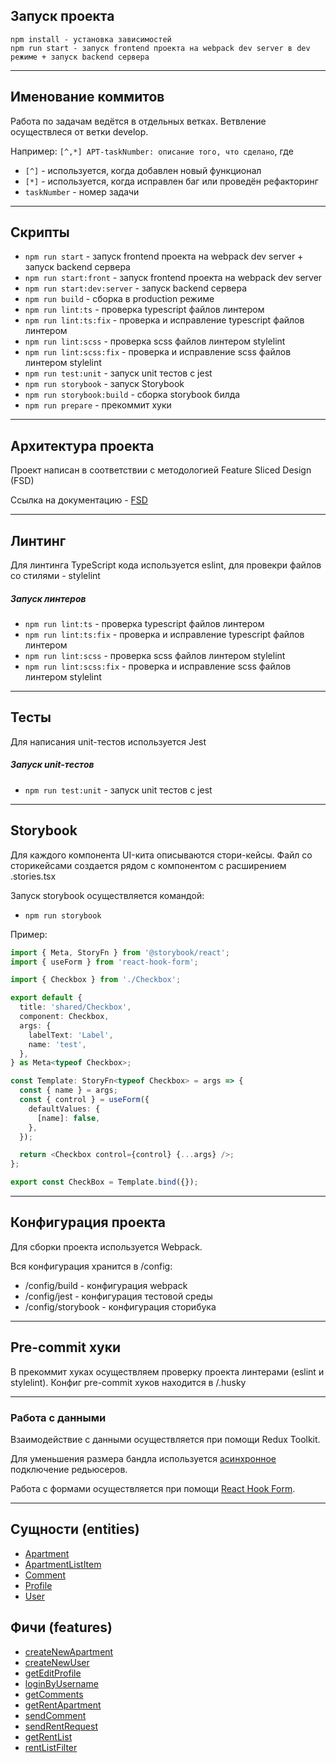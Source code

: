 ## Запуск проекта

```
npm install - установка зависимостей
npm run start - запуск frontend проекта на webpack dev server в dev режиме + запуск backend сервера
```

----

## Именование коммитов

Работа по задачам ведётся в отдельных ветках. Ветвление осуществлеся от ветки develop.

Например: `[^,*] APT-taskNumber: описание того, что сделано`, где

- `[^]` - используется, когда добавлен новый функционал
- `[*]` - используется, когда исправлен баг или проведён рефакторинг
- `taskNumber` - номер задачи

----

## Скрипты

- `npm run start` - запуск frontend проекта на webpack dev server + запуск backend сервера
- `npm run start:front` - запуск frontend проекта на webpack dev server
- `npm run start:dev:server` - запуск backend сервера
- `npm run build` - сборка в production режиме
- `npm run lint:ts` - проверка typescript файлов линтером
- `npm run lint:ts:fix` - проверка и исправление typescript файлов линтером
- `npm run lint:scss` - проверка scss файлов линтером stylelint
- `npm run lint:scss:fix` - проверка и исправление scss файлов линтером stylelint
- `npm run test:unit` - запуск unit тестов с jest
- `npm run storybook` - запуск Storybook
- `npm run storybook:build` - сборка storybook билда
- `npm run prepare` - прекоммит хуки

----

## Архитектура проекта

Проект написан в соответствии с методологией Feature Sliced Design (FSD)

Ссылка на документацию - [FSD](https://feature-sliced.design/docs/get-started/tutorial)

----

## Линтинг

Для линтинга TypeScript кода используется eslint, для провекри файлов со стилями - stylelint

##### Запуск линтеров
- `npm run lint:ts` - проверка typescript файлов линтером
- `npm run lint:ts:fix` - проверка и исправление typescript файлов линтером
- `npm run lint:scss` - проверка scss файлов линтером stylelint
- `npm run lint:scss:fix` - проверка и исправление scss файлов линтером stylelint

----

## Тесты

Для написания unit-тестов используется Jest

##### Запуск unit-тестов
- `npm run test:unit` - запуск unit тестов с jest

----

## Storybook

Для каждого компонента UI-кита описываются стори-кейсы.
Файл со сторикейсами создается рядом с компонентом с расширением .stories.tsx

Запуск storybook осуществляется командой:
- `npm run storybook`

Пример:

```typescript jsx
import { Meta, StoryFn } from '@storybook/react';
import { useForm } from 'react-hook-form';

import { Checkbox } from './Checkbox';

export default {
  title: 'shared/Checkbox',
  component: Checkbox,
  args: {
    labelText: 'Label',
    name: 'test',
  },
} as Meta<typeof Checkbox>;

const Template: StoryFn<typeof Checkbox> = args => {
  const { name } = args;
  const { control } = useForm({
    defaultValues: {
      [name]: false,
    },
  });

  return <Checkbox control={control} {...args} />;
};

export const CheckBox = Template.bind({});
```

----

## Конфигурация проекта

Для сборки проекта используется Webpack.

Вся конфигурация хранится в /config:
- /config/build - конфигурация webpack
- /config/jest - конфигурация тестовой среды
- /config/storybook - конфигурация сторибука

----

## Pre-commit хуки

В прекоммит хуках осуществляем проверку проекта линтерами (eslint и stylelint).
Конфиг pre-commit хуков находится в /.husky

----

### Работа с данными

Взаимодействие с данными осуществляется при помощи Redux Toolkit.

Для уменьшения размера бандла используется [асинхронное](https://redux-toolkit.js.org/api/combineSlices#injectinto) подключение редьюсеров.

Работа с формами осуществляется при помощи [React Hook Form](https://react-hook-form.com/docs).

----

## Сущности (entities)

- [Apartment](/src/entities/Apartment)
- [ApartmentListItem](/src/entities/ApartmentListItem)
- [Comment](/src/entities/Comment)
- [Profile](/src/entities/Profile)
- [User](/src/entities/User)

## Фичи (features)

- [createNewApartment](/src/features/createNewApartment)
- [createNewUser](/src/features/createNewUser)
- [getEditProfile](/src/features/getEditProfile)
- [loginByUsername](/src/features/loginByUsername)
- [getComments](/src/features/RentApartment/RentDetails/getComments)
- [getRentApartment](/src/features/RentApartment/RentDetails/getRentApartment)
- [sendComment](/src/features/RentApartment/RentDetails/sendComment)
- [sendRentRequest](/src/features/RentApartment/RentDetails/sendRentRequest)
- [getRentList](/src/features/RentApartment/RentList/getRentList)
- [rentListFilter](/src/features/RentApartment/RentList/rentListFilter)
